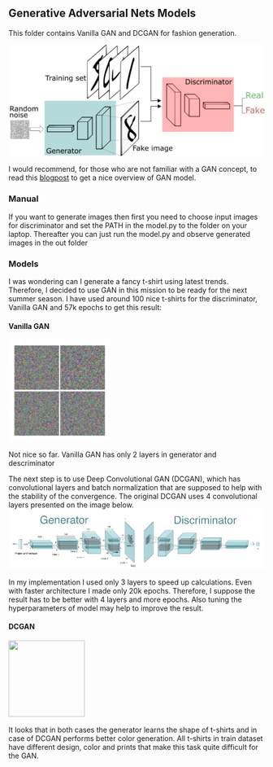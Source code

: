 ## Generative Adversarial Nets Models

This folder contains Vanilla GAN and DCGAN for fashion generation.

<img src="GANs.png">


I would recommend, for those who are not familiar with a GAN concept, to read this [blogpost](https://towardsdatascience.com/understanding-generative-adversarial-networks-4dafc963f2ef) to get a nice overview of GAN model.

### Manual
If you want to generate images then first you need to choose input images for discriminator and set the PATH in the model.py to the folder on your laptop.
Thereafter you can just run the model.py and observe generated images in the out folder

### Models
I was wondering can I generate a fancy t-shirt using latest trends. Therefore, I decided to use GAN in this mission to be ready for the next summer season.
I have used around 100 nice t-shirts for the discriminator, Vanilla GAN and 57k epochs to get this result:

#### Vanilla GAN
<img src="out_man_tshirts_4/generated_tshirts.gif"  height="200" width="200">

Not nice so far. Vanilla GAN has only 2 layers in generator and descriminator 

The next step is to use Deep Convolutional GAN (DCGAN), which has convolutional layers and batch normalization that are supposed to help with the stability of the convergence. The original DCGAN uses 4 convolutional layers presented on the image below. 
<img src="dcgan.png">

In my implementation I used only 3 layers to speed up calculations. Even with faster architecture I made only 20k epochs. Therefore, I suppose the result has to be better with 4 layers and more epochs. Also tuning the hyperparameters of model may help to improve the result.   

#### DCGAN
<img src="dcgan_out_man_tshirts/tshirts.gif" height="150" width="150">

It looks that in both cases the generator learns the shape of t-shirts and in case of DCGAN performs better color generation. All t-shirts in train dataset have different design, color and prints that make this task quite difficult for the GAN.

